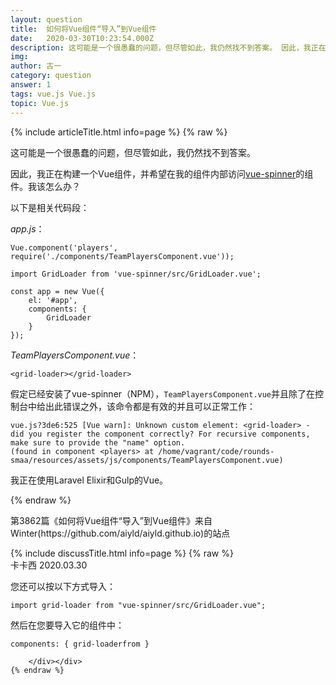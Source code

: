 ```yaml
---
layout: question
title:  如何将Vue组件“导入”到Vue组件
date:   2020-03-30T10:23:54.000Z
description: 这可能是一个很愚蠢的问题，但尽管如此，我仍然找不到答案。 因此，我正在构建一个Vue组件，并希望在我的组件内部访问vue-spinner的组件。我该怎...
img: 
author: 古一
category: question
answer: 1
tags: vue.js Vue.js
topic: Vue.js
---
```

<div class="article-root">
  <div class="article">
    {% include articleTitle.html info=page %}
    {% raw %}
    <div class="article-content"><p><font style="vertical-align: inherit;"><font style="vertical-align: inherit;">这可能是一个很愚蠢的问题，但尽管如此，我仍然找不到答案。 </font></font></p>

<p><font style="vertical-align: inherit;"><font style="vertical-align: inherit;">因此，我正在构建一个Vue组件，并希望</font><font style="vertical-align: inherit;">在我的组件内部</font><font style="vertical-align: inherit;">访问</font></font><a href="https://github.com/greyby/vue-spinner" rel="noreferrer"><font style="vertical-align: inherit;"><font style="vertical-align: inherit;">vue-spinner</font></font></a><font style="vertical-align: inherit;"><font style="vertical-align: inherit;">的组件。</font><font style="vertical-align: inherit;">我该怎么办？</font></font></p>

<p><font style="vertical-align: inherit;"><font style="vertical-align: inherit;">以下是相关代码段：</font></font></p>

<p><em><font style="vertical-align: inherit;"><font style="vertical-align: inherit;">app.js</font></font></em><font style="vertical-align: inherit;"><font style="vertical-align: inherit;">：</font></font></p>

<pre><code>Vue.component('players', require('./components/TeamPlayersComponent.vue'));<font></font>
<font></font>
import GridLoader from 'vue-spinner/src/GridLoader.vue';<font></font>
<font></font>
const app = new Vue({<font></font>
    el: '#app',<font></font>
    components: {<font></font>
        GridLoader<font></font>
    }<font></font>
});<font></font>
</code></pre>

<p><em><font style="vertical-align: inherit;"><font style="vertical-align: inherit;">TeamPlayersComponent.vue</font></font></em><font style="vertical-align: inherit;"><font style="vertical-align: inherit;">：</font></font></p>

<pre><code>&lt;grid-loader&gt;&lt;/grid-loader&gt;
</code></pre>

<p><font style="vertical-align: inherit;"><font style="vertical-align: inherit;">假定已经安装了vue-spinner（NPM），</font></font><code>TeamPlayersComponent.vue</code><font style="vertical-align: inherit;"><font style="vertical-align: inherit;">并且除了在控制台中给出此错误之外</font><font style="vertical-align: inherit;">，该命令</font><font style="vertical-align: inherit;">都是有效的并且可以正常工作：</font></font></p>

<p><code>vue.js?3de6:525 [Vue warn]: Unknown custom element: &lt;grid-loader&gt; - did you register the component correctly? For recursive components, make sure to provide the "name" option. 
(found in component &lt;players&gt; at /home/vagrant/code/rounds-smaa/resources/assets/js/components/TeamPlayersComponent.vue)</code></p>

<p><font style="vertical-align: inherit;"><font style="vertical-align: inherit;">我正在使用Laravel Elixir和Gulp的Vue。</font></font></p></div>
    {% endraw %}
  </div>
  <p class="winter_mark">第3862篇《如何将Vue组件“导入”到Vue组件》来自Winter(https://github.com/aiyld/aiyld.github.io)的站点</p>
  <div class="discuss-wrapper">
    {% include discussTitle.html info=page %}
    {% raw %}
    <div class="discuss-item">
        <div class="discuss-parent">
          <div class="discuss-meta">
            <span class="discuss-user">卡卡西</span>
            <span class="discuss-time">2020.03.30</span>
          </div>
          <div class="discuss-comment"><p><font style="vertical-align: inherit;"><font style="vertical-align: inherit;">您还可以按以下方式导入：</font></font></p>

<pre><code>import grid-loader from "vue-spinner/src/GridLoader.vue";
</code></pre>

<p><font style="vertical-align: inherit;"><font style="vertical-align: inherit;">然后在您要导入它的组件中：</font></font></p>

<pre><code>components: { grid-loaderfrom }
</code></pre></div>
        </div></div>
    {% endraw %}
  </div>
<div>

